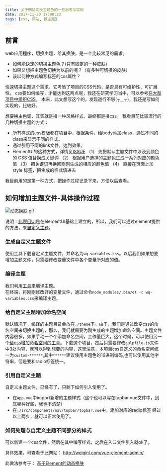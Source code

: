 ```yaml
---
title: 关于网站切换主题色的一些思考与实现
date: 2017-11-30 17:00:23
tags: [css, 网站, 换主题]
---
```


## 前言
web应用程序，切换主题，给其换肤，是一个比较常见的需求。

* 如何能快速的切换主题色？(只有固定的一种皮肤)
* 如果又想把主题色切换为以前的呢？（有多种可切换的皮肤）
* 该以何种方式编写标签的css属性？

快速切换主题这个需求，它考验了项目的CSS代码，是否具有可维护性、可扩展性。
css要如何编写，才能达到这两点呢，我还在研究学习当中，可以参考[在大型项目中组织CSS](http://www.zcfy.cc/article/structuring-css-in-large-projects-1202.html)。
本来，此文想写这个的，发现道行不够(┬＿┬)，我还是写如何实现的，比较好。


想要换主色调，其实就是换一种风格样式，最终都是换css。
我看目前比较流行的几种切换主题的方式：
* 所有样式的css模版都在项目中，根据条件，给body添加class，通过不同的class来显示不同的样式。
* 通过引用不同的link文件，达到效果。
* ElementUI的这种方式，详情见[ISSUE](https://github.com/ElemeFE/element/issues/3054)
（1） 先把默认主题文件中涉及到颜色的 CSS 值替换成关键词
（2） 根据用户选择的主题色生成一系列对应的颜色值
（3） 把关键词再换回刚刚生成的相应的颜色值
（4） 直接在页面上加 style 标签，把生成的样式填进去

我目前用的是第一种方式，把操作过程记录下来，方便以后查看。
<!-- more -->

## 如何增加主题文件-具体操作过程
![动态换肤.gif](http://images2017.cnblogs.com/blog/564792/201710/564792-20171027190425523-1992772762.gif)

说明：[此项目UI](https://github.com/weiqinl/vue-element-admin)是在elementUI基础上建立的，所以，我们可以通过element提供的方法，来[自定义主题](http://element.eleme.io/#/zh-CN/component/custom-theme)。
### 生成自定义主题文件
使用工具下载自定义主题文件，并命名为`wq-variables.css`。以后我们如果想要增加主题文件，只需要修改变量文件中各个变量所对应的值。
### 编译主题
我们利用[工具](http://element.eleme.io/#/zh-CN/component/custom-theme#an-zhuang-gong-ju)来编译主题。  
在终端，将刚刚修改好的变量文件，通过命令`node_modules/.bin/et -c wq-variables.css`来编译主题。

### 给自定义主题增加命名空间
默认情况下，编译的主题目录会放在`./theme`下。由于，我们是通过改变css的命名空间来切换主题的，那么，我们就需要为刚生成的主题增加命名空间。主题文件内容很多，如果手动一个个添加命名空间，工作量巨大，这个时候，可以使用另一个[给css增加命名空间的工具](https://github.com/weiqinl/tool-web/tree/master/gulpcsswrap)。下载这个项目，然后只需要修改`gulpfile.js`文件中3处内容，就可以得到想要的内容，这里注意，本项目css自定义的命名空间统一为`custom-******`,其中`******`建议使用主题色的16进制编码,也可以使用其他字符串，但是要和radio标签统一。

### 引用自定义主题
自定义主题文件，已经有了，只剩下如何引入使用了。

* 在`App.vue`中import新增的主题样式（这个也可以写在topbar.vue文件中，到底哪种好些，我也不清楚）
* 在`./src/components/nav/topbar/topbar.vue`中，添加对应的radio标签
经过以上两步，就可以正常使用了。

### 如何处理与自定义主题不同部分的样式
可以新建一个css文件，然后在其中编写样式，之后在入口文件引入就ok了。

具体效果，可查看于此网站：
http://weiqinl.com/vue-element-admin/

此做法参考于：
[基于Element的动态换肤](https://segmentfault.com/a/1190000009762198#articleHeader2)